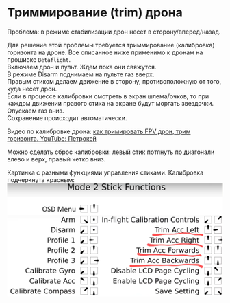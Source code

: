 # Триммирование (trim) дрона
Проблема: в режиме стабилизации дрон несет в сторону/вперед/назад.  

Для решение этой проблемы требуется триммирование (калибровка) горизонта на дроне. Все описанное ниже применимо к дронам на прошивке `Betaflight`.  
Включаем дрон и пульт. Ждем пока они свяжутся.  
В режиме Disarm поднимаем на пульте газ вверх.  
Правым стиком делаем движение в сторону, противоположную от того, куда несет дрон.  
Если в процессе калибровки смотреть в экран шлема/очков, то при каждом движении правого стика на экране будут моргать звездочки.  
Опускаем газ вниз.  
Сохранение происходит автоматически.  

Видео по калибровке дрона: [как тримировать FPV дрон, трим горизонта. YouTube: Петрокей](https://www.youtube.com/watch?v=dqHI1HcI4w0)

Можно сделать сброс калибровки: левый стик потянуть по диагонали влево и верх, правый четко вниз.  
 
Картинка с разными функциями управления стиками. Калибровка подчеркнута красным:  
![](Mode2_Stick_Functions.png)
